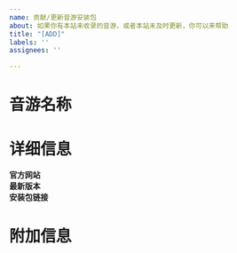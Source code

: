 ```yaml
---
name: 贡献/更新音游安装包
about: 如果你有本站未收录的音游，或者本站未及时更新，你可以来帮助
title: "[ADD]"
labels: ''
assignees: ''

---
```


# 音游名称  

# 详细信息
**官方网站**  
**最新版本**  
**安装包链接**  

# 附加信息

